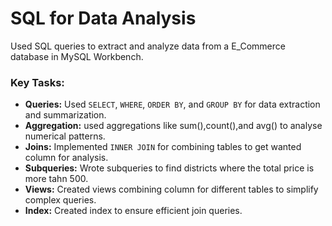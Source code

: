# SQL for Data Analysis
Used SQL queries to extract and analyze data from a E_Commerce database in MySQL Workbench.



### Key Tasks:
- **Queries:** Used `SELECT`, `WHERE`, `ORDER BY`, and `GROUP BY` for data extraction and summarization.
- **Aggregation:** used aggregations like sum(),count(),and avg() to analyse numerical patterns.
- **Joins:** Implemented `INNER JOIN` for combining tables to get wanted column for analysis.
- **Subqueries:** Wrote subqueries to find districts where the total price is more tahn 500.
- **Views:** Created views combining column for different tables to simplify complex queries.
- **Index:** Created index to ensure efficient join queries.
  
